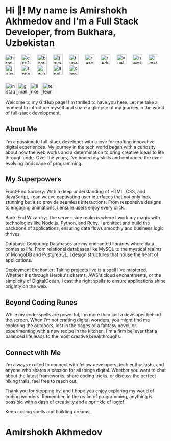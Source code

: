 <h1 align="left">Hi 👋! My name is Amirshokh Akhmedov and I'm a Full Stack Developer, from Bukhara, Uzbekistan</h1>


<div align="left">
  <img src="https://cdn.jsdelivr.net/gh/devicons/devicon/icons/html5/html5-original.svg" height="30" alt="html5 logo"  />
  <img width="12" />
  <img src="https://cdn.jsdelivr.net/gh/devicons/devicon/icons/css3/css3-original.svg" height="30" alt="css3 logo"  />
  <img width="12" />
  <img src="https://cdn.jsdelivr.net/gh/devicons/devicon/icons/bootstrap/bootstrap-original.svg" height="30" alt="bootstrap logo"  />
  <img width="12" />
  <img src="https://cdn.jsdelivr.net/gh/devicons/devicon/icons/javascript/javascript-original.svg" height="30" alt="javascript logo"  />
  <img width="12" />
  <img src="https://cdn.jsdelivr.net/gh/devicons/devicon/icons/typescript/typescript-original.svg" height="30" alt="typescript logo"  />
  <img width="12" />
  <img src="https://cdn.jsdelivr.net/gh/devicons/devicon/icons/react/react-original.svg" height="30" alt="react logo"  />
  <img width="12" />
  <img src="https://cdn.jsdelivr.net/gh/devicons/devicon/icons/redux/redux-original.svg" height="30" alt="redux logo"  />
  <img width="12" />
  <img src="https://cdn.jsdelivr.net/gh/devicons/devicon/icons/vuejs/vuejs-original.svg" height="30" alt="vuejs logo"  />
  <img width="12" />
  <img src="https://cdn.jsdelivr.net/gh/devicons/devicon/icons/nextjs/nextjs-original.svg" height="30" alt="nextjs logo"  />
  <img width="12" />
  <img src="https://cdn.jsdelivr.net/gh/devicons/devicon/icons/materialui/materialui-original.svg" height="30" alt="materialui logo"  />
  <img width="12" />
  <img src="https://cdn.jsdelivr.net/gh/devicons/devicon/icons/java/java-original.svg" height="30" alt="java logo"  />
  <img width="12" />
  <img src="https://cdn.jsdelivr.net/gh/devicons/devicon/icons/spring/spring-original.svg" height="30" alt="spring logo"  />
  <img width="12" />
  <img src="https://cdn.jsdelivr.net/gh/devicons/devicon/icons/windows8/windows8-original.svg" height="30" alt="windows8 logo"  />
  <img width="12" />
  <img src="https://cdn.jsdelivr.net/gh/devicons/devicon/icons/apple/apple-original.svg" height="30" alt="apple logo"  />
  <img width="12" />
  <img src="https://cdn.jsdelivr.net/gh/devicons/devicon/icons/chrome/chrome-original.svg" height="30" alt="chrome logo"  />
</div>

###

<div align="left">
  <a href="https://www.instagram.com/emris__06/?next=%2F" target="_blank">
    <img src="https://img.shields.io/static/v1?message=Instagram&logo=instagram&label=&color=E4405F&logoColor=white&labelColor=&style=for-the-badge" height="35" alt="instagram logo"  />
  </a>
  <a href="amirshohakhmedov@gmail.com" target="_blank">
    <img src="https://img.shields.io/static/v1?message=Gmail&logo=gmail&label=&color=D14836&logoColor=white&labelColor=&style=for-the-badge" height="35" alt="gmail logo"  />
  </a>
  <a href="https://www.linkedin.com/in/amirshoh-akhmedov-0a737827a/" target="_blank">
  <img src="https://img.shields.io/static/v1?message=LinkedIn&logo=linkedin&label=&color=0077B5&logoColor=white&labelColor=&style=for-the-badge" height="35" alt="linkedin logo"  /> 
  </a>
  <a href="https://t.me/Emris_06" target="_blank">
    <img src="https://img.shields.io/static/v1?message=Telegram&logo=telegram&label=&color=2CA5E0&logoColor=white&labelColor=&style=for-the-badge" height="35" alt="telegram logo"  />
  </a>
</div>

<p>Welcome to my GitHub page! I'm thrilled to have you here. Let me take a moment to introduce myself and share a glimpse of my journey in the world of full-stack development.
</p>
<h2>About Me</h2>
<p>I'm a passionate full-stack developer with a love for crafting innovative digital experiences. My journey in the tech world began with a curiosity about how the web works and a determination to bring creative ideas to life through code. Over the years, I've honed my skills and embraced the ever-evolving landscape of programming.</p>

<h2>My Superpowers</h2>
Front-End Sorcery: With a deep understanding of HTML, CSS, and JavaScript, I can weave captivating user interfaces that not only look stunning but also provide seamless interactions. From responsive designs to engaging animations, I ensure users enjoy every click.

Back-End Wizardry: The server-side realm is where I work my magic with technologies like Node.js, Python, and Ruby. I architect and build the backbone of applications, ensuring data flows smoothly and business logic thrives.

Database Conjuring: Databases are my enchanted libraries where data comes to life. From relational databases like MySQL to the mystical realms of MongoDB and PostgreSQL, I design structures that house the heart of applications.

Deployment Enchanter: Taking projects live is a spell I've mastered. Whether it's through Heroku's charms, AWS's cloud enchantments, or the simplicity of DigitalOcean, I cast the right spells to ensure applications shine brightly on the web.

<h2>Beyond Coding Runes</h2>
While my code-spells are powerful, I'm more than just a developer behind the screen. When I'm not crafting digital wonders, you might find me exploring the outdoors, lost in the pages of a fantasy novel, or experimenting with a new recipe in the kitchen. I'm a firm believer that a balanced life leads to the most creative breakthroughs.

<h2>Connect with Me</h2>

I'm always excited to connect with fellow developers, tech enthusiasts, and anyone who shares a passion for all things digital. Whether you want to chat about the latest frameworks, share coding tricks, or discuss the perfect hiking trails, feel free to reach out.

Thank you for stopping by, and I hope you enjoy exploring my world of coding wonders. Remember, in the realm of programming, anything is possible with a dash of creativity and a sprinkle of logic!

Keep coding spells and building dreams,

<h1>Amirshokh Akhmedov</h1>


###
